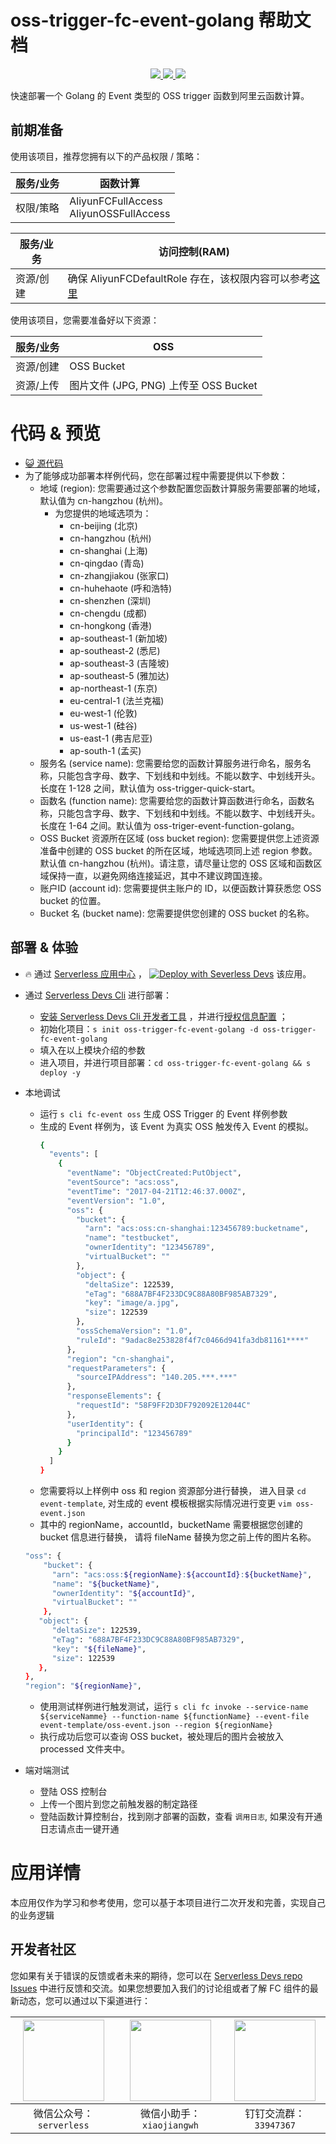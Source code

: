 # oss-trigger-fc-event-golang 帮助文档

<p align="center" class="flex justify-center">
    <a href="https://www.serverless-devs.com" class="ml-1">
    <img src="http://editor.devsapp.cn/icon?package=oss-trigger-fc-event-golang&type=packageType">
  </a>
  <a href="http://www.devsapp.cn/details.html?name=oss-trigger-fc-event-golang" class="ml-1">
    <img src="http://editor.devsapp.cn/icon?package=oss-trigger-fc-event-golang&type=packageVersion">
  </a>
  <a href="http://www.devsapp.cn/details.html?name=oss-trigger-fc-event-golang" class="ml-1">
    <img src="http://editor.devsapp.cn/icon?package=oss-trigger-fc-event-golang&type=packageDownload">
  </a>
</p>

<description>

快速部署一个 Golang 的 Event 类型的 OSS trigger 函数到阿里云函数计算。

</description>

## 前期准备
使用该项目，推荐您拥有以下的产品权限 / 策略：

| 服务/业务 | 函数计算 |     
| --- |  --- |   
| 权限/策略 | AliyunFCFullAccess<br>AliyunOSSFullAccess |

| 服务/业务 | 访问控制(RAM) |     
| --- |  --- |   
| 资源/创建 | 确保 AliyunFCDefaultRole 存在，该权限内容可以参考[这里](https://help.aliyun.com/document_detail/181589.html) |


使用该项目，您需要准备好以下资源：

| 服务/业务 | OSS |     
| --- |  --- |   
| 资源/创建 | OSS Bucket |  
| 资源/上传 | 图片文件 (JPG, PNG) 上传至 OSS Bucket |

<codepre id="codepre">

# 代码 & 预览

- [ :smiley_cat:  源代码](https://github.com/devsapp/start-fc/blob/main/event-function/oss-trigger-fc-event-golang)
- 为了能够成功部署本样例代码，您在部署过程中需要提供以下参数：
    - 地域 (region): 您需要通过这个参数配置您函数计算服务需要部署的地域，默认值为 cn-hangzhou (杭州)。
        - 为您提供的地域选项为：
            - cn-beijing (北京)
            - cn-hangzhou (杭州)
            - cn-shanghai (上海)
            - cn-qingdao (青岛)
            - cn-zhangjiakou (张家口)
            - cn-huhehaote (呼和浩特)
            - cn-shenzhen (深圳)
            - cn-chengdu (成都)
            - cn-hongkong (香港)
            - ap-southeast-1 (新加坡)
            - ap-southeast-2 (悉尼)
            - ap-southeast-3 (吉隆坡)
            - ap-southeast-5 (雅加达)
            - ap-northeast-1 (东京)
            - eu-central-1 (法兰克福)
            - eu-west-1 (伦敦)
            - us-west-1 (硅谷)
            - us-east-1 (弗吉尼亚)
            - ap-south-1 (孟买)
    - 服务名 (service name): 您需要给您的函数计算服务进行命名，服务名称，只能包含字母、数字、下划线和中划线。不能以数字、中划线开头。长度在 1-128 之间，默认值为 oss-trigger-quick-start。
    - 函数名 (function name): 您需要给您的函数计算函数进行命名，函数名称，只能包含字母、数字、下划线和中划线。不能以数字、中划线开头。长度在 1-64 之间。默认值为 oss-triger-event-function-golang。
    - OSS Bucket 资源所在区域 (oss bucket region): 您需要提供您上述资源准备中创建的 OSS bucket 的所在区域，地域选项同上述 region 参数。默认值 cn-hangzhou (杭州)。请注意，请尽量让您的 OSS 区域和函数区域保持一直，以避免网络连接延迟，其中不建议跨国连接。
    - 账户ID (account id): 您需要提供主账户的 ID，以便函数计算获悉您 OSS bucket 的位置。
    - Bucket 名 (bucket name): 您需要提供您创建的 OSS bucket 的名称。

</codepre>

<deploy>

## 部署 & 体验

<appcenter>

-  :fire:  通过 [Serverless 应用中心](https://fcnext.console.aliyun.com/applications/create?template=oss-trigger-fc-event-golang) ，
   [![Deploy with Severless Devs](https://img.alicdn.com/imgextra/i1/O1CN01w5RFbX1v45s8TIXPz_!!6000000006118-55-tps-95-28.svg)](https://fcnext.console.aliyun.com/applications/create?template=oss-trigger-fc-event-golang)  该应用。

</appcenter>

- 通过 [Serverless Devs Cli](https://www.serverless-devs.com/serverless-devs/install) 进行部署：
    - [安装 Serverless Devs Cli 开发者工具](https://www.serverless-devs.com/serverless-devs/install) ，并进行[授权信息配置](https://www.serverless-devs.com/fc/config) ；
    - 初始化项目：`s init oss-trigger-fc-event-golang -d oss-trigger-fc-event-golang`
    - 填入在以上模块介绍的参数
    - 进入项目，并进行项目部署：`cd oss-trigger-fc-event-golang && s deploy -y`

- 本地调试
    - 运行 `s cli fc-event oss` 生成 OSS Trigger 的 Event 样例参数
    - 生成的 Event 样例为，该 Event 为真实 OSS 触发传入 Event 的模拟。
      ```bash
      {
        "events": [
          {
            "eventName": "ObjectCreated:PutObject",
            "eventSource": "acs:oss",
            "eventTime": "2017-04-21T12:46:37.000Z",
            "eventVersion": "1.0",
            "oss": {
              "bucket": {
                "arn": "acs:oss:cn-shanghai:123456789:bucketname",
                "name": "testbucket",
                "ownerIdentity": "123456789",
                "virtualBucket": ""
              },
              "object": {
                "deltaSize": 122539,
                "eTag": "688A7BF4F233DC9C88A80BF985AB7329",
                "key": "image/a.jpg",
                "size": 122539
              },
              "ossSchemaVersion": "1.0",
              "ruleId": "9adac8e253828f4f7c0466d941fa3db81161****"
            },
            "region": "cn-shanghai",
            "requestParameters": {
              "sourceIPAddress": "140.205.***.***"
            },
            "responseElements": {
              "requestId": "58F9FF2D3DF792092E12044C"
            },
            "userIdentity": {
              "principalId": "123456789"
            }
          }
        ]
      }
      ```
    - 您需要将以上样例中 oss 和 region 资源部分进行替换， 进入目录 `cd event-template`, 对生成的 event 模板根据实际情况进行变更 `vim oss-event.json`
    - 其中的 regionName，accountId，bucketName 需要根据您创建的 bucket 信息进行替换， 请将 fileName 替换为您之前上传的图片名称。
  ```bash
  "oss": {
      "bucket": {
        "arn": "acs:oss:${regionName}:${accountId}:${bucketName}",
        "name": "${bucketName}",
        "ownerIdentity": "${accountId}",
        "virtualBucket": ""
      },
     "object": {
        "deltaSize": 122539,
        "eTag": "688A7BF4F233DC9C88A80BF985AB7329",
        "key": "${fileName}",
        "size": 122539
     },
  },
  "region": "${regionName}",
  ```
    - 使用测试样例进行触发测试，运行 `s cli fc invoke --service-name ${serviceNamme} --function-name ${functionName} --event-file event-template/oss-event.json --region ${regionName}`
    - 执行成功后您可以查询 OSS bucket，被处理后的图片会被放入 processed 文件夹中。
- 端对端测试
    - 登陆 OSS 控制台
    - 上传一个图片到您之前触发器的制定路径
    - 登陆函数计算控制台，找到刚才部署的函数，查看 `调用日志`, 如果没有开通日志请点击一键开通

</deploy>

<appdetail id="flushContent">

# 应用详情



本应用仅作为学习和参考使用，您可以基于本项目进行二次开发和完善，实现自己的业务逻辑



</appdetail>

<devgroup>

## 开发者社区

您如果有关于错误的反馈或者未来的期待，您可以在 [Serverless Devs repo Issues](https://github.com/serverless-devs/serverless-devs/issues) 中进行反馈和交流。如果您想要加入我们的讨论组或者了解 FC 组件的最新动态，您可以通过以下渠道进行：

<p align="center">

| <img src="https://serverless-article-picture.oss-cn-hangzhou.aliyuncs.com/1635407298906_20211028074819117230.png" width="130px" > | <img src="https://serverless-article-picture.oss-cn-hangzhou.aliyuncs.com/1635407044136_20211028074404326599.png" width="130px" > | <img src="https://serverless-article-picture.oss-cn-hangzhou.aliyuncs.com/1635407252200_20211028074732517533.png" width="130px" > |
|--- | --- | --- |
| <center>微信公众号：`serverless`</center> | <center>微信小助手：`xiaojiangwh`</center> | <center>钉钉交流群：`33947367`</center> | 

</p>

</devgroup>